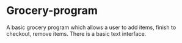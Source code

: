 # Grocery-program
A basic grocery program which allows a user to add items, finish to checkout, remove items. There is a basic text interface.
